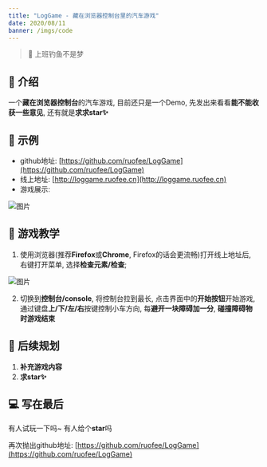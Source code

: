 ```yaml
---
title: "LogGame - 藏在浏览器控制台里的汽车游戏"
date: 2020/08/11
banner: /imgs/code
---
```




> 🎣 上班钓鱼不是梦

## 🍁 介绍

一个**藏在浏览器控制台**的汽车游戏, 目前还只是一个Demo, 先发出来看看**能不能收获一些意见**, 还有就是**求求star✨**


## 🌰 示例

- github地址: [https://github.com/ruofee/LogGame](https://github.com/ruofee/LogGame)
- 线上地址: [http://loggame.ruofee.cn](http://loggame.ruofee.cn)
- 游戏展示:

![图片](/imgs/%E6%9C%AA%E5%91%BD%E5%90%8D.gif)

## 🚗 游戏教学

1. 使用浏览器(推荐**Firefox**或**Chrome**, Firefox的话会更流畅)打开线上地址后, 右键打开菜单, 选择**检查元素/检查**;

![图片](/imgs/8ba23c030f1c7698a957b1ba8.png)

   

2. 切换到**控制台/console**, 将控制台拉到最长, 点击界面中的**开始按钮**开始游戏, 通过键盘**上/下/左/右**按键控制小车方向, 每**避开一块障碍加一分**, **碰撞障碍物时游戏结束**

## 📒 后续规划

1. **补充游戏内容**
3. **求star✨**

## 💻 写在最后

有人试玩一下吗~ 有人给个**star**吗

再次抛出github地址: [https://github.com/ruofee/LogGame](https://github.com/ruofee/LogGame)

